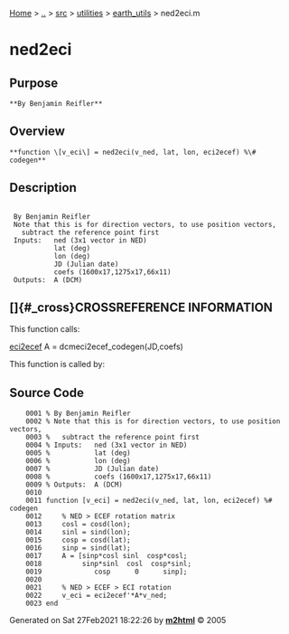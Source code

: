 [Home](../../../../../index.md) \> [..](#) \> [src](#) \> [utilities](#)
\> [earth_utils](index.md) \> ned2eci.m



# ned2eci

## Purpose 

``` 
**By Benjamin Reifler**
```

## Overview 

``` 
**function \[v_eci\] = ned2eci(v_ned, lat, lon, eci2ecef) %\# codegen**
```

## Description 

```
 
 By Benjamin Reifler
 Note that this is for direction vectors, to use position vectors,
   subtract the reference point first
 Inputs:   ned (3x1 vector in NED)
           lat (deg)
           lon (deg)
           JD (Julian date)
           coefs (1600x17,1275x17,66x11)
 Outputs:  A (DCM)

```

## []{#_cross}CROSSREFERENCE INFORMATION 

This function calls:

   [eci2ecef](eci2ecef.md "function rotmat = eci2ecef(jd,coefs)")
    A = dcmeci2ecef_codegen(JD,coefs)

This function is called by:

## Source Code 

```
    0001 % By Benjamin Reifler
    0002 % Note that this is for direction vectors, to use position vectors,
    0003 %   subtract the reference point first
    0004 % Inputs:   ned (3x1 vector in NED)
    0005 %           lat (deg)
    0006 %           lon (deg)
    0007 %           JD (Julian date)
    0008 %           coefs (1600x17,1275x17,66x11)
    0009 % Outputs:  A (DCM)
    0010 
    0011 function [v_eci] = ned2eci(v_ned, lat, lon, eci2ecef) %# codegen
    0012     % NED > ECEF rotation matrix
    0013     cosl = cosd(lon);
    0014     sinl = sind(lon);
    0015     cosp = cosd(lat);
    0016     sinp = sind(lat);
    0017     A = [sinp*cosl sinl  cosp*cosl;
    0018          sinp*sinl  cosl  cosp*sinl;
    0019             cosp      0      sinp];
    0020 
    0021     % NED > ECEF > ECI rotation
    0022     v_eci = eci2ecef'*A*v_ned;
    0023 end
```



Generated on Sat 27Feb2021 18:22:26 by
**[m2html](http://www.artefact.tk/software/matlab/m2html/ "Matlab Documentation in HTML")**
© 2005